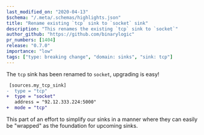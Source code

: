 ```yaml
---
last_modified_on: "2020-04-13"
$schema: "/.meta/.schemas/highlights.json"
title: "Rename existing `tcp` sink to `socket` sink"
description: "This renames the existing `tcp` sink to `socket`"
author_github: "https://github.com/binarylogic"
pr_numbers: [1404]
release: "0.7.0"
importance: "low"
tags: ["type: breaking change", "domain: sinks", "sink: tcp"]
---
```


The `tcp` sink has been renamed to `socket`, upgrading is easy!

```diff title="vector.toml"
 [sources.my_tcp_sink]
-  type = "tcp"
+  type = "socket"
   address = "92.12.333.224:5000"
+  mode = "tcp"
```

This part of an effort to simplify our sinks in a manner where they can easily
be "wrapped" as the foundation for upcoming sinks.



